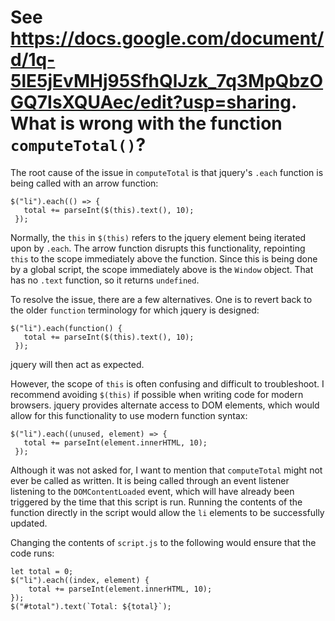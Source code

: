 # See https://docs.google.com/document/d/1q-5lE5jEvMHj95SfhQlJzk_7q3MpQbzOGQ7IsXQUAec/edit?usp=sharing. What is wrong with the function `computeTotal()`?

The root cause of the issue in `computeTotal` is that jquery's `.each` function is being called with an arrow function:
```
$("li").each(() => {
   total += parseInt($(this).text(), 10);
 });
```

Normally, the `this` in `$(this)` refers to the jquery element being iterated upon by `.each`. The arrow function disrupts this functionality, repointing `this` to the scope immediately above the function. Since this is being done by a global script, the scope immediately above is the `Window` object. That has no `.text` function, so it returns `undefined`.

To resolve the issue, there are a few alternatives. One is to revert back to the older `function` terminology for which jquery is designed:
```
$("li").each(function() {
   total += parseInt($(this).text(), 10);
 });
```

jquery will then act as expected.

However, the scope of `this` is often confusing and difficult to troubleshoot. I recommend avoiding `$(this)` if possible when writing code for modern browsers. jquery provides alternate access to DOM elements, which would allow for this functionality to use modern function syntax:

```
$("li").each((unused, element) => {
   total += parseInt(element.innerHTML, 10);
 });
```

Although it was not asked for, I want to mention that `computeTotal` might not ever be called as written. It is being called through an event listener listening to the `DOMContentLoaded` event, which will have already been triggered by the time that this script is run. Running the contents of the function directly in the script would allow the `li` elements to be successfully updated.

Changing the contents of `script.js` to the following would ensure that the code runs:

```
let total = 0;
$("li").each((index, element) {
    total += parseInt(element.innerHTML, 10);
});
$("#total").text(`Total: ${total}`);
```